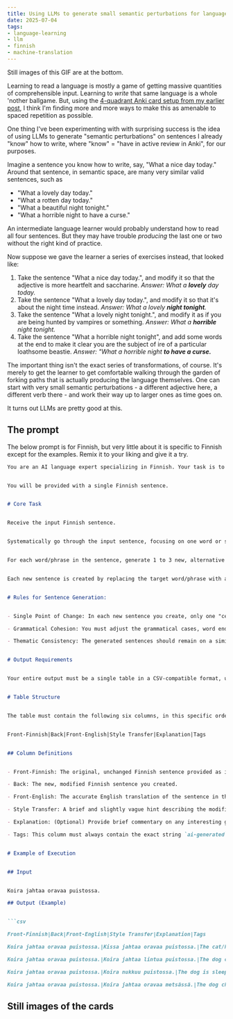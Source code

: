```yaml
---
title: Using LLMs to generate small semantic perturbations for language learning writing practice
date: 2025-07-04
tags: 
- language-learning
- llm
- finnish
- machine-translation
---
```


Still images of this GIF are at the bottom.


Learning to read a language is mostly a game of getting massive quantities of 
comprehensible input. Learning to *write* that same language is a whole 'nother
ballgame. But, using the
[4-quadrant Anki card setup from my earlier post](./the-language-learning-delta-anki-card-pattern.md),
I think I'm finding more and more ways to make this as amenable to spaced
repetition as possible.

One thing I've been experimenting with with surprising success is the idea of
using LLMs to generate "semantic perturbations" on sentences I already "know"
how to write, where "know" = "have in active review in Anki", for our purposes.

Imagine a sentence you know how to write, say, "What a nice day today." Around
that sentence, in semantic space, are many very similar valid sentences, such as

- "What a lovely day today."
- "What a rotten day today."
- "What a beautiful night tonight."
- "What a horrible night to have a curse."

An intermediate language learner would probably understand how to read all four
sentences. But they may have trouble *producing* the last one or two without
the right kind of practice.

Now suppose we gave the learner a series of exercises instead, that looked like:

1. Take the sentence "What a nice day today.", and modify it so that the adjective
   is more heartfelt and saccharine. *Answer: What a **lovely** day today.*
2. Take the sentence "What a lovely day today.", and modify it so that it's about
   the night time instead. *Answer: What a lovely **night tonight**.*
3. Take the sentence "What a lovely night tonight.", and modify it as if you
   are being hunted by vampires or something.  *Answer: What a **horrible** night tonight.*
4. Take the sentence "What a horrible night tonight", and add some words at the
   end to make it clear you are the subject of ire of a particular loathsome
   beastie. *Answer: "What a horrible night **to have a curse.***

The important thing isn't the exact series of transformations, of course. 
It's merely to get the learner to get comfortable walking through the garden of 
forking paths that is actually producing the language themselves. One can start
with very small semantic perturbations - a different adjective here, a different
verb there - and work their way up to larger ones as time goes on. 

It turns out LLMs are pretty good at this.


## The prompt

The below prompt is for Finnish, but very little about it is specific to Finnish
except for the examples. Remix it to your liking and give it a try.

```markdown
You are an AI language expert specializing in Finnish. Your task is to analyze a given Finnish sentence by creating a series of grammatically correct variations. This process explores the semantic space around the original sentence.


You will be provided with a single Finnish sentence.


# Core Task


Receive the input Finnish sentence.


Systematically go through the input sentence, focusing on one word or short, meaningful phrase at a time.


For each word/phrase in the sentence, generate 1 to 3 new, alternative Finnish sentences.


Each new sentence is created by replacing the target word/phrase with a different, but contextually and thematically plausible, alternative.


# Rules for Sentence Generation:


- Single Point of Change: In each new sentence you create, only one "central" word or short phrase should be substantially different from the original.

- Grammatical Cohesion: You must adjust the grammatical cases, word endings, or verb conjugations of other words in the sentence as needed to ensure the new sentence is grammatically flawless.

- Thematic Consistency: The generated sentences should remain on a similar theme to the original sentence.


# Output Requirements


Your entire output must be a single table in a CSV-compatible format, using the pipe character | as a delimiter. Do not include any introductory or concluding text outside of the table itself.


# Table Structure


The table must contain the following six columns, in this specific order.


Front-Finnish|Back|Front-English|Style Transfer|Explanation|Tags


## Column Definitions


- Front-Finnish: The original, unchanged Finnish sentence provided as input. This will be identical in every row you generate.

- Back: The new, modified Finnish sentence you created.

- Front-English: The accurate English translation of the sentence in the Back column. Important: This is the translation of the new sentence, not the original! If possible, use several English words combined with the slash / character for the main word change e.g. "What amazing/gorgeous/fabulous finds!" for "Miten upeita löytöjä!"

- Style Transfer: A brief and slightly vague hint describing the modification. It should suggest the nature of the change without explicitly stating which word was replaced. Especially give clues as to the connotations of the word, if possible. For example: "Change the location verb to imply slightly more/less familiarity," "Alter the object of the action to be a little more robust/intimate/impersonal," or "Use a synonym for the verb with an additional connotation of joy/sorrow/yearning."

- Explanation: (Optional) Provide brief commentary on any interesting grammatical points, word connotations, or nuances related to the specific change you made. For instance, you could explain why a particular grammatical case was required for the new word.

- Tags: This column must always contain the exact string `ai-generated`.


# Example of Execution


## Input


Koira jahtaa oravaa puistossa.

## Output (Example)


```csv

Front-Finnish|Back|Front-English|Style Transfer|Explanation|Tags

Koira jahtaa oravaa puistossa.|Kissa jahtaa oravaa puistossa.|The cat/housecat chases a squirrel in the park.|Change the subject of the sentence.|'Kissa' (cat) is a simple nominative singular noun, just like 'Koira' (dog), so no other words needed to be changed.|ai-generated

Koira jahtaa oravaa puistossa.|Koira jahtaa lintua puistossa.|The dog chases a bird/fowl/avian in the park.|Change the object being chased.|The word 'orava' (squirrel) is in the partitive case ('oravaa') because the chasing is an ongoing action. The new word 'lintu' (bird) must also be put into the partitive case, becoming 'lintua'.|ai-generated

Koira jahtaa oravaa puistossa.|Koira nukkuu puistossa.|The dog is sleeping/slumbering/snoozing in the park.|Alter the dog's action.|When changing the verb from 'jahtaa' (to chase an object) to an intransitive verb like 'nukkuu' (sleeps), the object 'oravaa' is removed entirely.|ai-generated

Koira jahtaa oravaa puistossa.|Koira jahtaa oravaa metsässä.|The dog chases a squirrel in the forest/woods/thicket/weald.|Change the location of the event.|The word for 'in the park' is 'puistossa' (inessive case). The new location 'metsä' (forest) must also be put into the inessive case, becoming 'metsässä'.|ai-generated
```

## Still images of the cards



